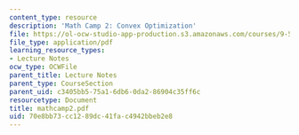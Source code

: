 ```yaml
---
content_type: resource
description: 'Math Camp 2: Convex Optimization'
file: https://ol-ocw-studio-app-production.s3.amazonaws.com/courses/9-520-statistical-learning-theory-and-applications-spring-2003/70e8bb73cc1289dc41fac4942bbeb2e8_mathcamp2.pdf
file_type: application/pdf
learning_resource_types:
- Lecture Notes
ocw_type: OCWFile
parent_title: Lecture Notes
parent_type: CourseSection
parent_uid: c3405bb5-75a1-6db6-0da2-86904c35ff6c
resourcetype: Document
title: mathcamp2.pdf
uid: 70e8bb73-cc12-89dc-41fa-c4942bbeb2e8
---
```

